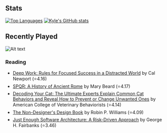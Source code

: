 ## Stats

[![Top Languages](https://github-readme-stats.vercel.app/api/top-langs/?username=k20shores&layout=compact&hide=jupyter%20notebook)]([[https://github.com/k20shores/github-readme-stats](https://github-readme-stats.vercel.app/api/top-langs/?username=k20shores&layout=compact&hide=jupyter%20notebook)])
[![Kyle's GitHub stats](https://github-readme-stats.vercel.app/api?username=k20shores)]([https://github.com/k20shores/github-readme-stats](https://github-readme-stats.vercel.app/api?username=k20shores))

## Recently Played
![Alt text](https://spotify-recently-played-readme.vercel.app/api?user=12144745061)

### Reading
<!-- GOODREADS-LIST:START -->
- [Deep Work: Rules for Focused Success in a Distracted World](https://www.goodreads.com/review/show/3177408636?utm_medium=api&utm_source=rss) by Cal Newport (⭐️4.16)
- [SPQR: A History of Ancient Rome](https://www.goodreads.com/review/show/7126871599?utm_medium=api&utm_source=rss) by Mary Beard (⭐️4.17)
- [Decoding Your Cat: The Ultimate Experts Explain Common Cat Behaviors and Reveal How to Prevent or Change Unwanted Ones](https://www.goodreads.com/review/show/6896937317?utm_medium=api&utm_source=rss) by American College of Veterinary Behaviorists (⭐️4.14)
- [The Non-Designer's Design Book](https://www.goodreads.com/review/show/6838443469?utm_medium=api&utm_source=rss) by Robin P. Williams (⭐️4.09)
- [Just Enough Software Architecture: A Risk-Driven Approach](https://www.goodreads.com/review/show/6714943078?utm_medium=api&utm_source=rss) by George H. Fairbanks (⭐️3.46)
<!-- GOODREADS-LIST:END -->
